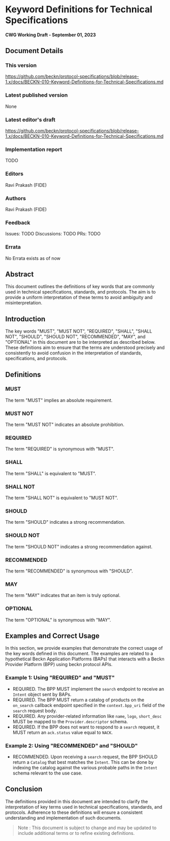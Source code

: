 # Keyword Definitions for Technical Specifications

#### CWG Working Draft - September 01, 2023

## Document Details
### This version
https://github.com/beckn/protocol-specifications/blob/release-1.x/docs/BECKN-010-Keyword-Definitions-for-Technical-Specifications.md

### Latest published version
None

### Latest editor's draft
https://github.com/beckn/protocol-specifications/blob/release-1.x/docs/BECKN-010-Keyword-Definitions-for-Technical-Specifications.md

### Implementation report
TODO

### Editors
Ravi Prakash (FIDE)

### Authors
Ravi Prakash (FIDE)

### Feedback

Issues: TODO
Discussions: TODO
PRs: TODO

### Errata
No Errata exists as of now

## Abstract

This document outlines the definitions of key words that are commonly used in technical specifications, standards, and protocols. The aim is to provide a uniform interpretation of these terms to avoid ambiguity and misinterpretation.

## Introduction

The key words "MUST", "MUST NOT", "REQUIRED", "SHALL", "SHALL NOT", "SHOULD", "SHOULD NOT", "RECOMMENDED", "MAY", and "OPTIONAL" in this document are to be interpreted as described below. These definitions aim to ensure that the terms are understood precisely and consistently to avoid confusion in the interpretation of standards, specifications, and protocols.

## Definitions

### MUST

The term "MUST" implies an absolute requirement.

### MUST NOT

The term "MUST NOT" indicates an absolute prohibition.

### REQUIRED

The term "REQUIRED" is synonymous with "MUST".

### SHALL

The term "SHALL" is equivalent to "MUST".

### SHALL NOT

The term "SHALL NOT" is equivalent to "MUST NOT".

### SHOULD

The term "SHOULD" indicates a strong recommendation.

### SHOULD NOT

The term "SHOULD NOT" indicates a strong recommendation against.

### RECOMMENDED

The term "RECOMMENDED" is synonymous with "SHOULD".

### MAY

The term "MAY" indicates that an item is truly optional.

### OPTIONAL

The term "OPTIONAL" is synonymous with "MAY".

## Examples and Correct Usage

In this section, we provide examples that demonstrate the correct usage of the key words defined in this document. The examples are related to a hypothetical Beckn Application Platforms (BAPs) that interacts with a Beckn Provider Platform (BPP) using beckn protocol APIs.

### Example 1: Using "REQUIRED" and "MUST"

- REQUIRED. The BPP MUST implement the `search` endpoint to receive an `Intent` object sent by BAPs.
- REQUIRED. The BPP MUST return a catalog of products on the `on_search` callback endpoint specified in the `context.bpp_uri` field of the `search` request body.
- REQUIRED. Any provider-related information like `name`, `logo`, `short_desc` MUST be mapped to the `Provider.descriptor` schema.
- REQUIRED. If the BPP does not want to respond to a `search` request, it MUST return an `ack.status` value equal to `NACK`.

### Example 2: Using "RECOMMENDED" and "SHOULD"
- RECOMMENDED. Upon receiving a `search` request, the BPP SHOULD return a `Catalog` that best matches the `Intent`. This can be done by indexing the catalog against the various probable paths in the `Intent` schema relevant to the use case.

## Conclusion

The definitions provided in this document are intended to clarify the interpretation of key terms used in technical specifications, standards, and protocols. Adherence to these definitions will ensure a consistent understanding and implementation of such documents.

> Note : This document is subject to change and may be updated to include additional terms or to refine existing definitions.


